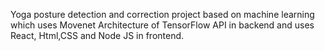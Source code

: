 Yoga posture detection and correction project based on machine learning which uses Movenet Architecture of TensorFlow API in backend and uses React, Html,CSS and Node JS in frontend.
